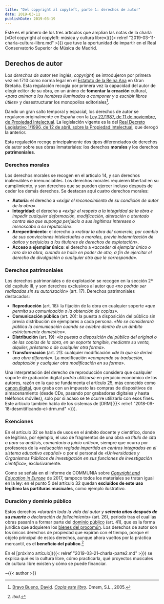 ```yaml
---
title: "Del copyright al copyleft, parte 1: derechos de autor"
date: 2019-03-11
publishDate: 2019-03-19
---
```


Este es el primero de los tres artículos que amplian las notas de la charla [«Del copyright al copyleft: música y cultura libre»]({{< relref "2019-03-11-charla-cultura-libre.md" >}}) que tuve la oportunidad de impartir en el Real Conservatorio Superior de Música de Madrid.


## Derechos de autor

Los _derechos de autor_ (en inglés, _copyright_) se introdujeron por primera vez en 1710 como norma legal en el [Estatuto de la Reina Ana](https://es.wikipedia.org/wiki/Estatuto_de_la_Reina_Ana) en Gran Bretaña. Esta regulación recogía por primera vez la capacidad del autor de elegir editor de su obra, en un ánimo de **fomentar la creación** cultural, _«para animar a los hombres iluminados a componer y a escribir libros útiles»_ y desestructurar los monopolios editoriales[^bravo].

Dando un gran salto temporal y espacial, los derechos de autor se regularon originalmente en España con la [Ley 22/1987, de 11 de noviembre, de Propiedad Intelectual](https://www.boe.es/eli/es/l/1987/11/11/22). La legislación vigente es la del [Real Decreto Legislativo 1/1996, de 12 de abril, sobre la Propiedad Intelectual](https://www.boe.es/eli/es/rdlg/1996/04/12/1/con), que derogó la anterior.

Esta regulación recoge principalmente dos tipos diferenciados de derechos de autor sobre sus obras inmateriales: los derechos **morales** y los derechos **patrimoniales**.

### Derechos morales

Los derechos morales se recogen en el artículo 14, y son derechos inalienables e irrenunciables. Los derechos morales requieren libertad en su cumplimiento, y son derechos que se pueden ejercer incluso después de ceder los demás derechos. Se destacan aquí cuatro derechos morales:

- **Autoría**: el derecho a _«exigir el reconocimiento de su condición de autor de la obra»_.
- **Integridad**: el derecho a _«exigir el respeto a la integridad de la obra e impedir cualquier deformación, modificación, alteración o atentado contra ella que suponga perjuicio a sus legítimos intereses o menoscabo a su reputación»_.
- **Arrepentimiento**: el derecho a _«retirar la obra del comercio, por cambio de sus convicciones intelectuales o morales, previa indemnización de daños y perjuicios a los titulares de derechos de explotación»_.
- **Acceso a ejemplar único**: el derecho a _«acceder al ejemplar único o raro de la obra, cuando se halle en poder de otro, a fin de ejercitar el derecho de divulgación o cualquier otro que le corresponda»_.

### Derechos patrimoniales

Los derechos patrimoniales o de explotación se recogen en la sección 2ª del capítulo III, y son derechos exclusivos al autor que _«no podrán ser realizadas sin su autorización»_ (art. 17). Derechos patrimoniales destacados:

- **Reproducción** (art. 18): la fijación de la obra en cualquier soporte _«que permita su comunicación o la obtención de copias»_.
- **Comunicación pública** (art. 20): la puesta a disposición del público sin previa distribución de ejemplares a cada persona. _«No se considerará pública la comunicación cuando se celebre dentro de un ámbito
estrictamente doméstico»_.
- **Distribución** (art. 19): _«la puesta a disposición del público del original o de las copias de la obra, en un soporte tangible, mediante su venta, alquiler, préstamo o de cualquier otra forma»_.
- **Transformación** (art. 21): cualquier modificación _«de la que se derive una obra diferente»_. La modificación _«comprende su traducción, adaptación y cualquier otra modificación en su forma»_.

Una interpretación del derecho de reproducción considera que cualquier soporte de grabación digital _podría utilizarse_ en perjuicio económico de los autores, razón en la que se fundamenta el artículo 25, más conocido como [canon digital](https://es.wikipedia.org/wiki/Canon_digital#El_canon_digital_en_países_de_habla_hispana), que graba con un impuesto las compras de dispositivos de almacenamiento (desde CDs, pasando por grabadoras digitales y hasta teléfonos móviles), solo por si acaso se te ocurre utilizarlo con esos fines. Este artículo también habla de los sistemas de [DRM]({{< relref "2018-09-18-desmitificando-el-drm.md" >}}).

### Exenciones

En el artículo 32 se habla de usos en el ámbito docente y científico, donde se legitima, por ejemplo, el uso de fragmentos de una obra _«a título de cita o para su análisis, comentario o juicio crítico»_, siempre que ocurra por profesores de la _«educación reglada impartida en centros integrados en el sistema educativo español»_ o por el personal de _«Universidades y Organismos Públicos de investigación en
sus funciones de investigación científica»_, exclusivamente.

Como se señala en el informe de COMMUNIA sobre [_Copyright and Education in Europe_](https://www.communia-association.org/2017/05/08/copyright-and-education-in-europe-15-everyday-cases-in-15-countries/) de 2017, tampoco todos los materiales se tratan igual en la ley: en el punto 5 del artículo 32 quedan **excluídos de este uso legítimo las partituras musicales**, como ejemplo ilustrativo.

### Duración y dominio público

Estos derechos _«durarán toda la vida del autor y **setenta años después de su muerte** o declaración de fallecimiento»_ (art. 26), periodo tras el cual las obras pasarán a formar parte del [dominio público](https://es.wikipedia.org/wiki/Dominio_púlico) (art. 41), que es la forma jurídica que adquieren los [bienes del procomún](https://es.wikipedia.org/wiki/Bien_comunal). Los derechos de autor son los únicos derechos de propiedad que expiran con el tiempo, porque el objeto principal de estos derechos, aunque ahora vueltos por la práctica mercantil, es el **beneficio del público**.[^bravo-ibidem]


En el [próximo artículo]({{< relref "2019-03-21-charla-parte2.md" >}}) se explica qué es la cultura libre, cómo practicarla, qué proyectos musicales de cultura libre existen y cómo se puede financiar.


~{{< author >}}



[^bravo]: [Bravo Bueno, David](https://es.wikipedia.org/wiki/David_Bravo). [_Copia este libro_](http://copiaestelibro.bandaancha.st/). Dmem, S.L., 2005.

[^bravo-ibidem]: _ibíd_.